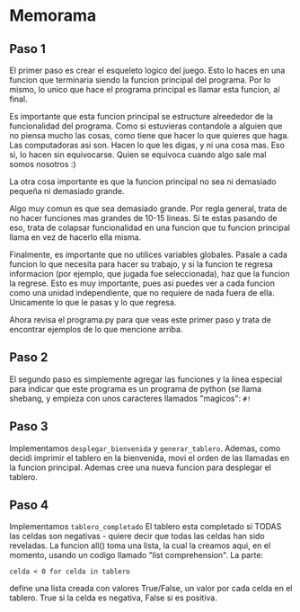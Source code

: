 Memorama
========

Paso 1
------
El primer paso es crear el esqueleto logico del juego. Esto lo haces en una
funcion que terminaria siendo la funcion principal del programa. Por lo mismo,
lo unico que hace el programa principal es llamar esta funcion, al final.

Es importante que esta funcion principal se estructure alreededor de la funcionalidad
del programa. Como si estuvieras contandole a alguien que no piensa mucho las
cosas, como tiene que hacer lo que quieres que haga. Las computadoras asi son.
Hacen lo que les digas, y ni una cosa mas. Eso si, lo hacen sin equivocarse.
Quien se equivoca cuando algo sale mal somos nosotros :)

La otra cosa importante es que la funcion principal no sea ni demasiado pequeña
ni demasiado grande.

Algo muy comun es que sea demasiado grande. Por regla general, trata de no hacer
funciones mas grandes de 10-15 lineas. Si te estas pasando de eso, trata de colapsar
funcionalidad en una funcion que tu funcion principal llama en vez de hacerlo
ella misma.

Finalmente, es importante que no utilices variables globales. Pasale a cada funcion
lo que necesita para hacer su trabajo, y si la funcion te regresa informacion
(por ejemplo, que jugada fue seleccionada), haz que la funcion la regrese.
Esto es muy importante, pues asi puedes ver a cada funcion como una unidad
independiente, que no requiere de nada fuera de ella. Unicamente lo que le pasas
y lo que regresa.

Ahora revisa el programa.py para que veas este primer paso y trata de encontrar
ejemplos de lo que mencione arriba.

Paso 2
------
El segundo paso es simplemente agregar las funciones y la linea especial para
indicar que este programa es un programa de python (se llama shebang, y empieza
con unos caracteres llamados "magicos": `#!`

Paso 3
------
Implementamos `desplegar_bienvenida` y `generar_tablero`. Ademas, como decidi
imprimir el tablero en la bienvenida, movi el orden de las llamadas en la funcion
principal. Ademas cree una nueva funcion para desplegar el tablero.

Paso 4
------
Implementamos `tablero_completado`
El tablero esta completado si TODAS las celdas
son negativas - quiere decir que todas las celdas
han sido reveladas.
La funcion all() toma una lista, la cual la creamos
aqui, en el momento, usando un codigo llamado
"list comprehension". La parte:

    celda < 0 for celda in tablero

define una lista creada con valores True/False, un valor
por cada celda en el tablero. True si la celda es negativa,
False si es positiva.
